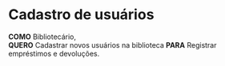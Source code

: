 
# Cadastro de usuários

**COMO** Bibliotecário,  
**QUERO** Cadastrar novos usuários na biblioteca 
**PARA** Registrar empréstimos e devoluções. 
